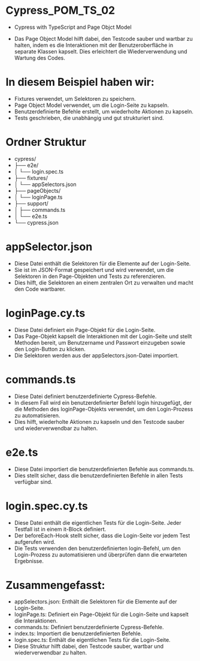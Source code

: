# Cypress_POM_TS_02
- Cypress with TypeScript and Page Objct Model

  
- Das Page Object Model hilft dabei, den Testcode sauber und wartbar zu halten, indem es die Interaktionen mit der Benutzeroberfläche in separate Klassen kapselt. Dies erleichtert die Wiederverwendung und Wartung des Codes.
 

# In diesem Beispiel haben wir:
- Fixtures verwendet, um Selektoren zu speichern.
- Page Object Model verwendet, um die Login-Seite zu kapseln.
- Benutzerdefinierte Befehle erstellt, um wiederholte Aktionen zu kapseln.
- Tests geschrieben, die unabhängig und gut strukturiert sind.

  
# Ordner Struktur
- cypress/
- ├── e2e/
- │ └── login.spec.ts
- ├── fixtures/
- │ └── appSelectors.json
- ├── pageObjects/
- │ └── loginPage.ts
- ├── support/
- │ ├── commands.ts
- │ └── e2e.ts
- └── cypress.json

  

# appSelector.json
- Diese Datei enthält die Selektoren für die Elemente auf der Login-Seite. 
- Sie ist im JSON-Format gespeichert und wird verwendet, um die Selektoren in den Page-Objekten und Tests zu referenzieren. 
- Dies hilft, die Selektoren an einem zentralen Ort zu verwalten und macht den Code wartbarer.

  

# loginPage.cy.ts
- Diese Datei definiert ein Page-Objekt für die Login-Seite. 
- Das Page-Objekt kapselt die Interaktionen mit der Login-Seite und stellt Methoden bereit, um Benutzername und Passwort einzugeben sowie den Login-Button zu klicken. 
- Die Selektoren werden aus der appSelectors.json-Datei importiert.

  

# commands.ts
- Diese Datei definiert benutzerdefinierte Cypress-Befehle. 
- In diesem Fall wird ein benutzerdefinierter Befehl login hinzugefügt, der die Methoden des loginPage-Objekts verwendet, um den Login-Prozess zu automatisieren. 
- Dies hilft, wiederholte Aktionen zu kapseln und den Testcode sauber und wiederverwendbar zu halten.

  

# e2e.ts
- Diese Datei importiert die benutzerdefinierten Befehle aus commands.ts. 
- Dies stellt sicher, dass die benutzerdefinierten Befehle in allen Tests verfügbar sind.
 
  

# login.spec.cy.ts
- Diese Datei enthält die eigentlichen Tests für die Login-Seite. Jeder Testfall ist in einem it-Block definiert. 
- Der beforeEach-Hook stellt sicher, dass die Login-Seite vor jedem Test aufgerufen wird. 
- Die Tests verwenden den benutzerdefinierten login-Befehl, um den Login-Prozess zu automatisieren und überprüfen dann die erwarteten Ergebnisse.

  

# Zusammengefasst:
- appSelectors.json: Enthält die Selektoren für die Elemente auf der Login-Seite.
- loginPage.ts: Definiert ein Page-Objekt für die Login-Seite und kapselt die Interaktionen.
- commands.ts: Definiert benutzerdefinierte Cypress-Befehle.
- index.ts: Importiert die benutzerdefinierten Befehle.
- login.spec.ts: Enthält die eigentlichen Tests für die Login-Seite.
- Diese Struktur hilft dabei, den Testcode sauber, wartbar und wiederverwendbar zu halten.